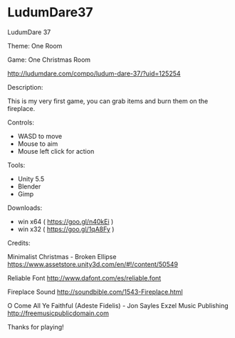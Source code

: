 # LudumDare37
LudumDare 37

Theme: One Room

Game: One Christmas Room 

http://ludumdare.com/compo/ludum-dare-37/?uid=125254

Description:

This is my very first game, you can grab items and burn them on the fireplace. 

Controls: 
- WASD to move 
- Mouse to aim 
- Mouse left click for action 

Tools: 
- Unity 5.5 
- Blender 
- Gimp 

Downloads: 
- win x64 ( https://goo.gl/n40kEi ) 
- win x32 ( https://goo.gl/1qA8Fy ) 

Credits:

Minimalist Christmas - Broken Ellipse 
https://www.assetstore.unity3d.com/en/#!/content/50549 

Reliable Font 
http://www.dafont.com/es/reliable.font 

Fireplace Sound 
http://soundbible.com/1543-Fireplace.html 

O Come All Ye Faithful (Adeste Fidelis) - Jon Sayles 
Exzel Music Publishing
http://freemusicpublicdomain.com


Thanks for playing! 
